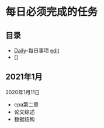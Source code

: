 # 每日必须完成的任务

## 目录

- [Daily](https://xtj2020.top/frame/DP/Daily.html)-每日事项 [edit](./Daily.md)
- []

## 2021年1月
2020年1月11日
- cpa第二章
- 论文综述
- 数据结构


